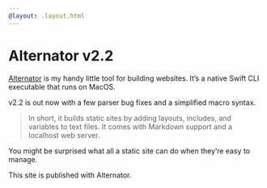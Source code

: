 ```yaml
---
@layout: .layout.html
---
```


<!-- @include 2025/09/panthers.md @layout: .components/article.html  -->

# Alternator v2.2

[Alternator](https://alternator.sh) is my handy little tool for building websites.
It’s a native Swift CLI executable that runs on MacOS.

v2.2 is out now with a few parser bug fixes and a simplified macro syntax.

> In short, it builds static sites by adding layouts, includes, and variables to text
> files. It comes with Markdown support and a localhost web server.

You might be surprised what all a static site can do when they’re easy to manage.

This site is published with Alternator.
